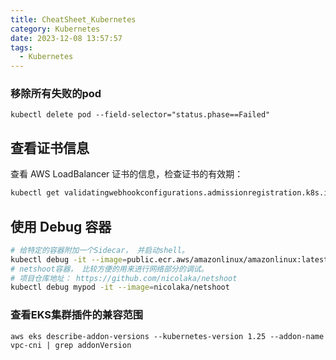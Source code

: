 ```yaml
---
title: CheatSheet_Kubernetes
category: Kubernetes
date: 2023-12-08 13:57:57
tags:
  - Kubernetes
---
```

### 移除所有失败的pod
```shell
kubectl delete pod --field-selector="status.phase==Failed"
```

## 查看证书信息
查看 AWS LoadBalancer 证书的信息，检查证书的有效期： 
```bash
kubectl get validatingwebhookconfigurations.admissionregistration.k8s.io aws-load-balancer-webhook -ojsonpath={.webhooks[0].clientConfig.caBundle}  | base64 -d  | openssl x509 -noout -text
```

## 使用 Debug 容器
```bash
# 给特定的容器附加一个Sidecar， 并启动shell。
kubectl debug -it --image=public.ecr.aws/amazonlinux/amazonlinux:latest aws-node-cpmck
# netshoot容器， 比较方便的用来进行网络部分的调试。
# 项目仓库地址： https://github.com/nicolaka/netshoot
kubectl debug mypod -it --image=nicolaka/netshoot
```
### 查看EKS集群插件的兼容范围
```shell
aws eks describe-addon-versions --kubernetes-version 1.25 --addon-name vpc-cni | grep addonVersion
```
